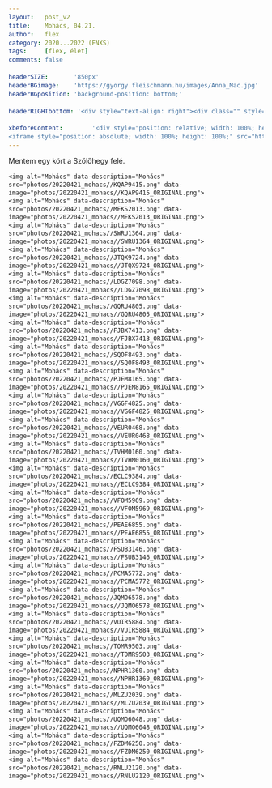 ```yaml
---
layout:   post_v2
title:    Mohács, 04.21.
author:   flex
category: 2020...2022 (FNXS)
tags:     [flex, élet]
comments: false

headerSIZE:       '850px'
headerBGimage:    'https://gyorgy.fleischmann.hu/images/Anna_Mac.jpg'
headerBGposition: 'background-position: bottom;'

headerRIGHTbottom: '<div style="text-align: right"><div class="" style="display: inline-block; font-size: 50%; margin-bottom: 0px; background: black; color: white; padding: 7px;"><a class="menu" href="https://gyorgy.fleischmann.hu/html2017_v2.html">Source</a></div></div>'

xbeforeContent:		   '<div style="position: relative; width: 100%; height: 0; padding-bottom: 56.25%;">
<iframe style="position: absolute; width: 100%; height: 100%;" src="https://www.youtube.com/embed/ySO6BHVXtz4" title="YouTube video player" frameborder="0" allow="accelerometer; autoplay; clipboard-write; encrypted-media; gyroscope; picture-in-picture" allowfullscreen></iframe></div>'
---
```


Mentem egy kört a Szőlőhegy felé.

<div id="gallery202204" style="margin-top: 1em;">

	<img alt="Mohács" data-description="Mohács" src="photos/20220421_mohacs//KQAP9415.png" data-image="photos/20220421_mohacs//KQAP9415_ORIGINAL.png">
	<img alt="Mohács" data-description="Mohács" src="photos/20220421_mohacs//MEKS2013.png" data-image="photos/20220421_mohacs//MEKS2013_ORIGINAL.png">
	<img alt="Mohács" data-description="Mohács" src="photos/20220421_mohacs//SWRU1364.png" data-image="photos/20220421_mohacs//SWRU1364_ORIGINAL.png">
	<img alt="Mohács" data-description="Mohács" src="photos/20220421_mohacs//JTQX9724.png" data-image="photos/20220421_mohacs//JTQX9724_ORIGINAL.png">
	<img alt="Mohács" data-description="Mohács" src="photos/20220421_mohacs//LDGZ7098.png" data-image="photos/20220421_mohacs//LDGZ7098_ORIGINAL.png">
	<img alt="Mohács" data-description="Mohács" src="photos/20220421_mohacs//GQRU4805.png" data-image="photos/20220421_mohacs//GQRU4805_ORIGINAL.png">
	<img alt="Mohács" data-description="Mohács" src="photos/20220421_mohacs//FJBX7413.png" data-image="photos/20220421_mohacs//FJBX7413_ORIGINAL.png">
	<img alt="Mohács" data-description="Mohács" src="photos/20220421_mohacs//SQOF8493.png" data-image="photos/20220421_mohacs//SQOF8493_ORIGINAL.png">
	<img alt="Mohács" data-description="Mohács" src="photos/20220421_mohacs//PJEM8165.png" data-image="photos/20220421_mohacs//PJEM8165_ORIGINAL.png">
	<img alt="Mohács" data-description="Mohács" src="photos/20220421_mohacs//VGGF4825.png" data-image="photos/20220421_mohacs//VGGF4825_ORIGINAL.png">
	<img alt="Mohács" data-description="Mohács" src="photos/20220421_mohacs//VEUR0468.png" data-image="photos/20220421_mohacs//VEUR0468_ORIGINAL.png">
	<img alt="Mohács" data-description="Mohács" src="photos/20220421_mohacs//TVHM0160.png" data-image="photos/20220421_mohacs//TVHM0160_ORIGINAL.png">
	<img alt="Mohács" data-description="Mohács" src="photos/20220421_mohacs//ECLC9384.png" data-image="photos/20220421_mohacs//ECLC9384_ORIGINAL.png">
	<img alt="Mohács" data-description="Mohács" src="photos/20220421_mohacs//VFOM5969.png" data-image="photos/20220421_mohacs//VFOM5969_ORIGINAL.png">
	<img alt="Mohács" data-description="Mohács" src="photos/20220421_mohacs//PEAE6855.png" data-image="photos/20220421_mohacs//PEAE6855_ORIGINAL.png">
	<img alt="Mohács" data-description="Mohács" src="photos/20220421_mohacs//FSUB3146.png" data-image="photos/20220421_mohacs//FSUB3146_ORIGINAL.png">
	<img alt="Mohács" data-description="Mohács" src="photos/20220421_mohacs//PCMA5772.png" data-image="photos/20220421_mohacs//PCMA5772_ORIGINAL.png">
	<img alt="Mohács" data-description="Mohács" src="photos/20220421_mohacs//JQMO6578.png" data-image="photos/20220421_mohacs//JQMO6578_ORIGINAL.png">
	<img alt="Mohács" data-description="Mohács" src="photos/20220421_mohacs//VUIR5884.png" data-image="photos/20220421_mohacs//VUIR5884_ORIGINAL.png">
	<img alt="Mohács" data-description="Mohács" src="photos/20220421_mohacs//TOMR9503.png" data-image="photos/20220421_mohacs//TOMR9503_ORIGINAL.png">
	<img alt="Mohács" data-description="Mohács" src="photos/20220421_mohacs//NPHR1360.png" data-image="photos/20220421_mohacs//NPHR1360_ORIGINAL.png">
	<img alt="Mohács" data-description="Mohács" src="photos/20220421_mohacs//MLZU2039.png" data-image="photos/20220421_mohacs//MLZU2039_ORIGINAL.png">
	<img alt="Mohács" data-description="Mohács" src="photos/20220421_mohacs//UQMO6048.png" data-image="photos/20220421_mohacs//UQMO6048_ORIGINAL.png">
	<img alt="Mohács" data-description="Mohács" src="photos/20220421_mohacs//FZDM6250.png" data-image="photos/20220421_mohacs//FZDM6250_ORIGINAL.png">
	<img alt="Mohács" data-description="Mohács" src="photos/20220421_mohacs//RNLU2120.png" data-image="photos/20220421_mohacs//RNLU2120_ORIGINAL.png">

</div>

<script type="text/javascript"> 
											   
	jQuery( document ).ready( function() { jQuery( "#gallery202204" ).unitegallery( {

		tiles_space_between_cols:      10,
		tiles_justified_space_between: 10,
		//tiles_col_width:               500,
		tile_enable_shadow:            true,
			tile_shadow_h: 			   3,			//position of horizontal shadow
			tile_shadow_v: 			   3,			//position of vertical shadow
			tile_shadow_blur: 		   5,			//shadow blur
			tile_shadow_spread: 	   2,			//shadow spread
			tile_shadow_color: 		   "#2B2B2B",	//shadow color

		theme_gallery_padding:         0,
		tiles_type: 				   "justified",

		gallery_width: 				   "100%",
		tiles_exact_width: 			   false,

		gallery_control_keyboard:      true,

	} ) } );

</script>